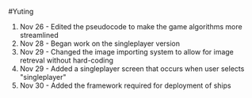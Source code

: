 #Yuting
1. Nov 26 - Edited the pseudocode to make the game algorithms more streamlined
2. Nov 28 - Began work on the singleplayer version
3. Nov 29 - Changed the image importing system to allow for image retreval without hard-coding
4. Nov 29 - Added a singleplayer screen that occurs when user selects "singleplayer"
5. Nov 30 - Added the framework required for deployment of ships
